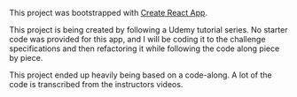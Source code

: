This project was bootstrapped with [Create React App](https://github.com/facebook/create-react-app).

This project is being created by following a Udemy tutorial series. No starter code was provided for this app, and I will be coding it to the challenge specifications and then refactoring it while following the code along piece by piece.

This project ended up heavily being based on a code-along. A lot of the code is transcribed from the instructors videos.
